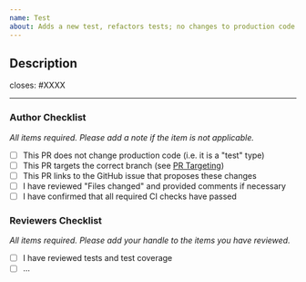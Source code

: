 ```yaml
---
name: Test 
about: Adds a new test, refactors tests; no changes to production code.
---
```


## Description

<!-- Add a description of the changes that this PR introduces and the files that
are the most critical to review. -->

closes: #XXXX

---

### Author Checklist

*All items required. Please add a note if the item is not applicable.*

- [ ] This PR does not change production code (i.e. it is a "test" type)
- [ ] This PR targets the correct branch (see [PR Targeting](https://github.com/cosmos/cosmos-sdk/blob/master/CONTRIBUTING.md#pr-targeting))
- [ ] This PR links to the GitHub issue that proposes these changes
- [ ] I have reviewed "Files changed" and provided comments if necessary
- [ ] I have confirmed that all required CI checks have passed

### Reviewers Checklist

*All items required. Please add your handle to the items you have reviewed.*

- [ ] I have reviewed tests and test coverage
- [ ] ...